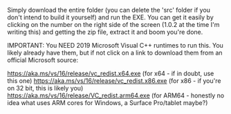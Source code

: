 Simply download the entire folder (you can delete the 'src' folder if you don't intend to build it yourself) and run the EXE. You can get it easily by clicking on the number on the right side of the screen (1.0.2 at the time I'm writing this) and getting the zip file, extract it and boom you're done.

IMPORTANT:
	You NEED 2019 Microsoft Visual C++ runtimes to run this. You likely already have them, but if not click on a link to download them from an official Microsoft source:
	
https://aka.ms/vs/16/release/vc_redist.x64.exe (for x64 - if in doubt, use this one)
https://aka.ms/vs/16/release/vc_redist.x86.exe (for x86 - if you're on 32 bit, this is likely you)
https://aka.ms/vs/16/release/VC_redist.arm64.exe (for ARM64 - honestly no idea what uses ARM cores for Windows, a Surface Pro/tablet maybe?)
